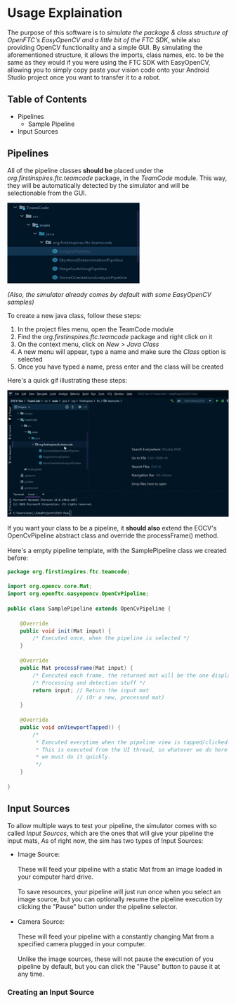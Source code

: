 # Usage Explaination

The purpose of this software is to *simulate the package & class structure of OpenFTC's EasyOpenCV and a little bit of the FTC SDK*,
while also providing OpenCV functionality and a simple GUI. By simulating the aforementioned structure, it allows the imports, class names, etc.
to be the same as they would if you were using the FTC SDK with EasyOpenCV, allowing you to simply copy paste your vision code
onto your Android Studio project once you want to transfer it to a robot.<br/>

## Table of Contents
- Pipelines
    - Sample Pipeline
- Input Sources

## Pipelines

All of the pipeline classes **should be** placed under the *org.firstinspires.ftc.teamcode* package, in the *TeamCode* module. This way, they will be
automatically detected by the simulator and will be selectionable from the GUI.

<img src='images/eocvsim_screenshot_structure.png' width='301' height='183'><br/>

*(Also, the simulator already comes by default with some EasyOpenCV samples)*<br/>

To create a new java class, follow these steps:<br/>
1) In the project files menu, open the TeamCode module
2) Find the *org.firstinspires.ftc.teamcode* package and right click on it
3) On the context menu, click on *New > Java Class*
4) A new menu will appear, type a name and make sure the *Class* option is selected
5) Once you have typed a name, press enter and the class will be created

Here's a quick gif illustrating these steps:<br/>

<img src='images/eocvsim_usage_createclass.gif' width='512' height='288'><br/>

If you want your class to be a pipeline, it **should also** extend the EOCV's OpenCvPipeline abstract class and override the processFrame() method.<br/><br/>
Here's a empty pipeline template, with the SamplePipeline class we created before:

```java
package org.firstinspires.ftc.teamcode;

import org.opencv.core.Mat;
import org.openftc.easyopencv.OpenCvPipeline;

public class SamplePipeline extends OpenCvPipeline {

    @Override
    public void init(Mat input) {
        /* Executed once, when the pipeline is selected */
    }

    @Override
    public Mat processFrame(Mat input) {
        /* Executed each frame, the returned mat will be the one displayed */
        /* Processing and detection stuff */
        return input; // Return the input mat
                      // (Or a new, processed mat)
    }

    @Override
    public void onViewportTapped() {
        /*
         * Executed everytime when the pipeline view is tapped/clicked.
         * This is executed from the UI thread, so whatever we do here
         * we must do it quickly.
         */
    }

}
```

## Input Sources

To allow multiple ways to test your pipeline, the simulator comes with so called *Input Sources*, which are the ones that will give your pipeline the input mats, As of right now, the sim has two types of Input Sources:

- Image Source:</br></br>
    These will feed your pipeline with a static Mat from an image loaded in your computer hard drive.</br></br>
    To save resources, your pipeline will just run once when you select an image source, but you can optionally resume the pipeline execution by clicking the           "Pause" button under the pipeline selector.</br></br>
- Camera Source:</br></br>
    These will feed your pipeline with a constantly changing Mat from a specified camera plugged in your computer.</br></br>
    Unlike the image sources, these will not pause the execution of you pipeline by default, but you can click the "Pause" button to pause it at any time.
    
### Creating an Input Source


